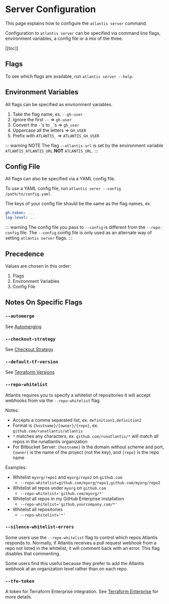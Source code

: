 # Server Configuration
This page explains how to configure the `atlantis server` command.

Configuration to `atlantis server` can be specified via command line flags,
 environment variables, a config file or a mix of the three.

[[toc]]

## Flags
To see which flags are available, run `atlantis server --help`.

## Environment Variables
All flags can be specified as environment variables.

1. Take the flag name, ex. `--gh-user`
1. Ignore the first `--` => `gh-user`
1. Convert the `-`'s to `_`'s => `gh_user`
1. Uppercase all the letters => `GH_USER`
1. Prefix with `ATLANTIS_` => `ATLANTIS_GH_USER`

::: warning NOTE
The flag `--atlantis-url` is set by the environment variable `ATLANTIS_ATLANTIS_URL` **NOT** `ATLANTIS_URL`.
:::

## Config File
All flags can also be specified via a YAML config file.

To use a YAML config file, run `atlantis serer --config /path/to/config.yaml`.

The keys of your config file should be the same as the flag names, ex.
```yaml
gh-token: ...
log-level: ...
```

::: warning
The config file you pass to `--config` is different from the `--repo-config` file.
The `--config` config file is only used as an alternate way of setting `atlantis server` flags.
:::

## Precedence
Values are chosen in this order:
1. Flags
1. Environment Variables
1. Config File


## Notes On Specific Flags
### `--automerge`
See [Automerging](automerging.html)

### `--checkout-strategy`
See [Checkout Strategy](checkout-strategy.html)

### `--default-tf-version`
See [Terraform Versions](terraform-versions.html)

### `--repo-whitelist`
Atlantis requires you to specify a whitelist of repositories it will accept webhooks from via the `--repo-whitelist` flag.

Notes:
* Accepts a comma separated list, ex. `definition1,definition2`
* Format is `{hostname}/{owner}/{repo}`, ex. `github.com/runatlantis/atlantis`
* `*` matches any characters, ex. `github.com/runatlantis/*` will match all repos in the runatlantis organization
* For Bitbucket Server: `{hostname}` is the domain without scheme and port, `{owner}` is the name of the project (not the key), and `{repo}` is the repo name

Examples:
* Whitelist `myorg/repo1` and `myorg/repo2` on `github.com`
  * `--repo-whitelist=github.com/myorg/repo1,github.com/myorg/repo2`
* Whitelist all repos under `myorg` on `github.com`
  * `--repo-whitelist='github.com/myorg/*'`
* Whitelist all repos in my GitHub Enterprise installation
  * `--repo-whitelist='github.yourcompany.com/*'`
* Whitelist all repositories
  * `--repo-whitelist='*'`
  
### `--silence-whitelist-errors`
Some users use the `--repo-whitelist` flag to control which repos Atlantis
responds to. Normally, if Atlantis receives a pull request webhook from a repo not listed
in the whitelist, it will comment back with an error. This flag disables that commenting.

Some users find this useful because they prefer to add the Atlantis webhook
at an organization level rather than on each repo.

### `--tfe-token`
A token for Terraform Enterprise integration. See [Terraform Enterprise](terraform-enterprise.html) for more details.
